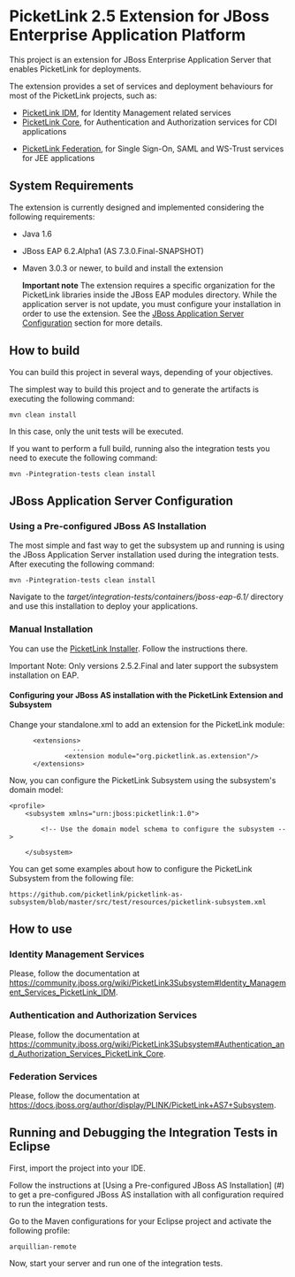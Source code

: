 # PicketLink 2.5 Extension for JBoss Enterprise Application Platform #

This project is an extension for JBoss Enterprise Application Server that enables PicketLink for deployments.

The extension provides a set of services and deployment behaviours for most of the PicketLink projects, such as:

* [PicketLink IDM](https://github.com/picketlink/picketlink/tree/master/idm "PicketLink IDM on Github"), for Identity Management related services
* [PicketLink Core](https://github.com/picketlink/picketlink/tree/master/core "PicketLink Core on Github"), for Authentication and Authorization services for CDI applications
+ [PicketLink Federation](https://github.com/picketlink/picketlink2/federation "PicketLink Federation on Github"), for Single Sign-On, SAML and WS-Trust services for JEE applications

## System Requirements ##

The extension is currently designed and implemented considering the following requirements:

* Java 1.6
* JBoss EAP 6.2.Alpha1 (AS 7.3.0.Final-SNAPSHOT)
* Maven 3.0.3 or newer, to build and install the extension

    <b>Important note</b>
    The extension requires a specific organization for the PicketLink libraries inside the JBoss EAP modules directory. While the application server is not update, you must configure your installation in order to use the extension. See the [JBoss Application Server Configuration](#asInstallation) section for more details.

## How to build ##

You can build this project in several ways, depending of your objectives.

The simplest way to build this project and to generate the artifacts is executing the following command:

    mvn clean install
    
In this case, only the unit tests will be executed.

If you want to perform a full build, running also the integration tests you need to execute the following command:

    mvn -Pintegration-tests clean install
    
## JBoss Application Server Configuration ##

### Using a Pre-configured JBoss AS Installation
The most simple and fast way to get the subsystem up and running is using the JBoss Application Server installation used during the integration tests. After executing the following command:

    mvn -Pintegration-tests clean install

Navigate to the <i>target/integration-tests/containers/jboss-eap-6.1/</i> directory and use this installation to deploy your applications.

### Manual Installation

You can use the [PicketLink Installer](http://www.picketlink.org/getstarted.html "PicketLink Site"). Follow the instructions there.

Important Note: Only versions 2.5.2.Final and later support the subsystem installation on EAP.

#### Configuring your JBoss AS installation with the PicketLink Extension and Subsystem ####

Change your standalone.xml to add an extension for the PicketLink module:

          <extensions>
                    ...
                  <extension module="org.picketlink.as.extension"/>
          </extensions>
          
Now, you can configure the PicketLink Subsystem using the subsystem's domain model:

	<profile>
        <subsystem xmlns="urn:jboss:picketlink:1.0">
        	
        	<!-- Use the domain model schema to configure the subsystem -->
        	
        </subsystem>

You can get some examples about how to configure the PicketLink Subsystem from the following file:

	https://github.com/picketlink/picketlink-as-subsystem/blob/master/src/test/resources/picketlink-subsystem.xml

## How to use ##

### Identity Management Services ###

Please, follow the documentation at https://community.jboss.org/wiki/PicketLink3Subsystem#Identity_Management_Services_PicketLink_IDM.

### Authentication and Authorization Services ###

Please, follow the documentation at https://community.jboss.org/wiki/PicketLink3Subsystem#Authentication_and_Authorization_Services_PicketLink_Core.

### Federation Services ###

Please, follow the documentation at https://docs.jboss.org/author/display/PLINK/PicketLink+AS7+Subsystem.

## Running and Debugging the Integration Tests in Eclipse ##

First, import the project into your IDE.

Follow the instructions at [Using a Pre-configured JBoss AS Installation] (#) to get a pre-configured JBoss AS installation with all configuration required to run the integration tests.

Go to the Maven configurations for your Eclipse project and activate the following profile:

	arquillian-remote
	
Now, start your server and run one of the integration tests.